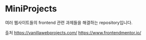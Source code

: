 # MiniProjects
여러 웹사이트들의 frontend 관련 과제들을 해결하는 repository입니다.

출처
https://vanillawebprojects.com/ 
https://www.frontendmentor.io/

